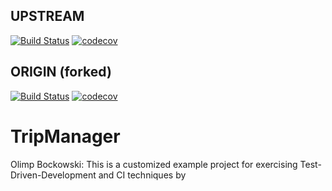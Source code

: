 ## UPSTREAM
[![Build Status](https://travis-ci.org/jdajda/tripmanager.svg?branch=master)](https://travis-ci.org/jdajda/tripmanager) [![codecov](https://codecov.io/gh/jdajda/tripmanager/branch/master/graph/badge.svg)](https://codecov.io/gh/jdajda/tripmanager)
## ORIGIN (forked)
[![Build Status](https://travis-ci.org/bockowsk/tripmanager.svg?branch=master)](https://travis-ci.org/bockowsk/tripmanager)
[![codecov](https://codecov.io/gh/bockowsk/tripmanager/branch/master/graph/badge.svg)](https://codecov.io/gh/bockowsk/tripmanager)

# TripManager
Olimp Bockowski: This is a customized example project for exercising Test-Driven-Development and CI techniques by
